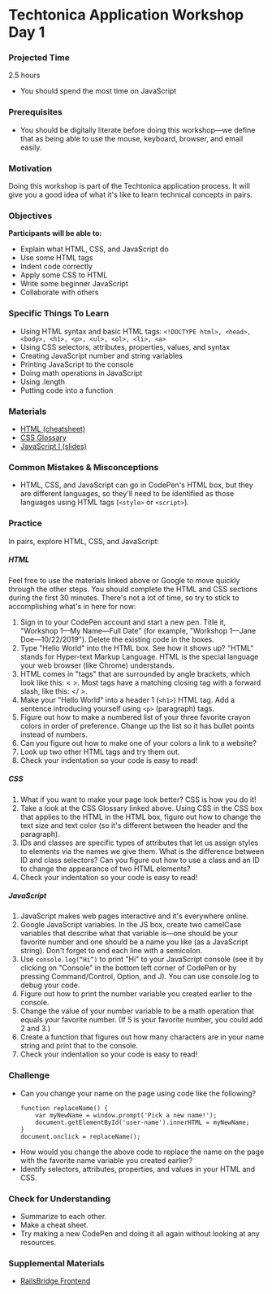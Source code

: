 # Techtonica Application Workshop Day 1

### Projected Time

2.5 hours
- You should spend the most time on JavaScript

### Prerequisites

- You should be digitally literate before doing this workshop—we define that as being able to use the mouse, keyboard, browser, and email easily.

### Motivation

Doing this workshop is part of the Techtonica application process. It will give you a good idea of what it's like to learn technical concepts in pairs.

### Objectives

**Participants will be able to:**

- Explain what HTML, CSS, and JavaScript do
- Use some HTML tags
- Indent code correctly
- Apply some CSS to HTML
- Write some beginner JavaScript
- Collaborate with others

### Specific Things To Learn

- Using HTML syntax and basic HTML tags: `<!DOCTYPE html>, <head>, <body>, <h1>, <p>, <ul>, <ol>, <li>, <a>`
- Using CSS selectors, attributes, properties, values, and syntax
- Creating JavaScript number and string variables
- Printing JavaScript to the console
- Doing math operations in JavaScript
- Using .length 
- Putting code into a function

### Materials

- [HTML (cheatsheet)](https://www.codecademy.com/learn/learn-html/modules/learn-html-elements/reference)
- [CSS Glossary](https://www.codecademy.com/articles/glossary-css)
- [JavaScript I (slides)](https://drive.google.com/open?id=1WIm5UCQL9TOsmW5X6suapBhyEqtk8Y2oLKb5gUqbzus)


### Common Mistakes & Misconceptions

- HTML, CSS, and JavaScript can go in CodePen's HTML box, but they are different languages, so they'll need to be identified as those languages using HTML tags (`<style>` or `<script>`).


### Practice

In pairs, explore HTML, CSS, and JavaScript:


##### HTML
Feel free to use the materials linked above or Google to move quickly through the other steps. You should complete the HTML and CSS sections during the first 30 minutes. There's not a lot of time, so try to stick to accomplishing what's in here for now:

1. Sign in to your CodePen account and start a new pen. Title it, "Workshop 1—My Name—Full Date" (for example, "Workshop 1—Jane Doe—10/22/2019"). Delete the existing code in the boxes.
2. Type "Hello World" into the HTML box. See how it shows up? "HTML" stands for Hyper-text Markup Language. HTML is the special language your web browser (like Chrome) understands.
3. HTML comes in "tags" that are surrounded by angle brackets, which look like this: < >. Most tags have a matching closing tag with a forward slash, like this: </ >.
4. Make your "Hello World" into a header 1 (`<h1>`) HTML tag. Add a sentence introducing yourself using `<p>` (paragraph) tags.
5. Figure out how to make a numbered list of your three favorite crayon colors in order of preference. Change up the list so it has bullet points instead of numbers.
6. Can you figure out how to make one of your colors a link to a website?
7. Look up two other HTML tags and try them out.
8. Check your indentation so your code is easy to read!

##### CSS
1. What if you want to make your page look better? CSS is how you do it!
2. Take a look at the CSS Glossary linked above. Using CSS in the CSS box that applies to the HTML in the HTML box, figure out how to change the text size and text color (so it's different between the header and the paragraph).
3. IDs and classes are specific types of attributes that let us assign styles to elements via the names we give them. What is the difference between ID and class selectors? Can you figure out how to use a class and an ID to change the appearance of two HTML elements?
4. Check your indentation so your code is easy to read!

##### JavaScript
1. JavaScript makes web pages interactive and it's everywhere online. 
2. Google JavaScript variables. In the JS box, create two camelCase variables that describe what that variable is—one should be your favorite number and one should be a name you like (as a JavaScript string). Don't forget to end each line with a semicolon.
3. Use `console.log(“Hi”)` to print "Hi" to your JavaScript console (see it by clicking on "Console" in the bottom left corner of CodePen or by pressing Command/Control, Option, and J). You can use console.log to debug your code.
4. Figure out how to print the number variable you created earlier to the console.
5. Change the value of your number variable to be a math operation that equals your favorite number. (If 5 is your favorite number, you could add 2 and 3.)
6. Create a function that figures out how many characters are in your name string and print that to the console.
7. Check your indentation so your code is easy to read!


### Challenge

- Can you change your name on the page using code like the following?
	```
	function replaceName() {
    	var myNewName = window.prompt('Pick a new name!');
    	document.getElementById('user-name').innerHTML = myNewName;
  	}
  	document.onclick = replaceName();
	```
- How would you change the above code to replace the name on the page with the favorite name variable you created earlier?
- Identify selectors, attributes, properties, and values in your HTML and CSS.

### Check for Understanding 

- Summarize to each other.
- Make a cheat sheet.
- Try making a new CodePen and doing it all again without looking at any resources.

### Supplemental Materials
- [RailsBridge Frontend](https://curriculum.railsbridge.org/frontend/)
